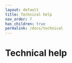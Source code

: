 ```yaml
---
layout: default
title: Technical help
nav_order: 7
has_children: true
permalink: /docs/technical
---
```


# Technical help